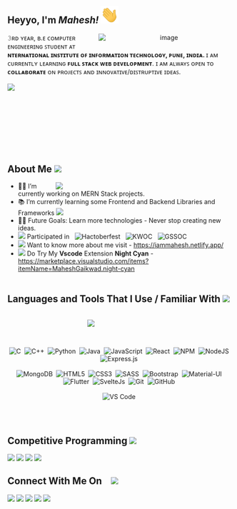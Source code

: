 ## Heyyo, I'm *Mahesh!  <img src="https://raw.githubusercontent.com/777ahesh/777ahesh/main/wave.gif" width="40">*                                                   


<div align="center">       
    
  <div >
      <img  align="right" width=300 src="https://c.tenor.com/2uyENRmiUt0AAAAM/coding.gif" alt="image"/>
   </div>  
  
   
<p align="left" width="300px">𝟹ʀᴅ ʏᴇᴀʀ, ʙ.ᴇ ᴄᴏᴍᴘᴜᴛᴇʀ ᴇɴɢɪɴᴇᴇʀɪɴɢ ꜱᴛᴜᴅᴇɴᴛ ᴀᴛ<br/>                                                  
    <b>ɴᴛᴇʀɴᴀᴛɪᴏɴᴀʟ ɪɴꜱᴛɪᴛᴜᴛᴇ ᴏꜰ ɪɴꜰᴏʀᴍᴀᴛɪᴏɴ ᴛᴇᴄʜɴᴏʟᴏɢʏ, ᴘᴜɴᴇ, ɪɴᴅɪᴀ. </b>
    ɪ ᴀᴍ ᴄᴜʀʀᴇɴᴛʟʏ ʟᴇᴀʀɴɪɴɢ <b>ꜰᴜʟʟ ꜱᴛᴀᴄᴋ ᴡᴇʙ ᴅᴇᴠᴇʟᴏᴘᴍᴇɴᴛ</b>.
    ɪ ᴀᴍ ᴀʟᴡᴀʏꜱ ᴏᴘᴇɴ ᴛᴏ <b>ᴄᴏʟʟᴀʙᴏʀᴀᴛᴇ</b> ᴏɴ ᴘʀᴏᴊᴇᴄᴛꜱ ᴀɴᴅ ɪɴɴᴏᴠᴀᴛɪᴠᴇ/ᴅɪꜱᴛʀᴜᴘᴛɪᴠᴇ ɪᴅᴇᴀꜱ. 
<br/> <br/>  
<img align="left" width=396 src="https://github-readme-streak-stats.herokuapp.com/?user=777ahesh&theme=dark">

</p>
<br/> 
</div>
<br/><br/><br/><br/><br/><br/><br/>

## About Me <img width = 50px src="https://emojipedia-us.s3.amazonaws.com/source/skype/289/man-office-worker_1f468-200d-1f4bc.png"/>

 <a href="https://github.com/777ahesh/github-readme-stats" title="Go to Source">
      <img align="right" width=396 src="https://github-readme-stats.vercel.app/api?username=777ahesh&hide=stars,issues&show_icons=true&theme=react&border_color=61dafb&include_all_commits=true"/>
 </a>

- 👨‍💻 I’m currently working on MERN Stack projects.
- 📚 I’m currently learning some Frontend and Backend Libraries and Frameworks <img src="https://emojipedia-us.s3.amazonaws.com/source/skype/289/smiling-face-with-halo_1f607.png" width=25px/>
- 💪🏼 Future Goals: Learn more technologies - Never stop creating new ideas.
-  <img width = 19px src="https://emojipedia-us.s3.amazonaws.com/source/skype/289/star-struck_1f929.png"/> Participated in &nbsp; ![Hactoberfest](http://img.shields.io/badge/-Hactoberfest-FFA500?style=flat-square&Color=orange&style=flat-square) &nbsp; ![KWOC](http://img.shields.io/badge/-KWoC-blue?style=flat-square&Color=blue&style=flat-square) &nbsp; ![GSSOC](http://img.shields.io/badge/-GSSOC-yellow?style=flat-square&Color=blue&style=flat-square)
- <img  width = 19px src="https://emojipedia-us.s3.amazonaws.com/source/microsoft-teams/337/rocket_1f680.png"/> Want to know more about me visit - https://iammahesh.netlify.app/ 
- <img width = 19px src="https://emojipedia-us.s3.amazonaws.com/source/skype/289/smiling-face-with-heart-eyes_1f60d.png"/> Do Try My **Vscode** Extension **Night Cyan** - https://marketplace.visualstudio.com/items?itemName=MaheshGaikwad.night-cyan &nbsp; 
<br/><br/>

## Languages and Tools That I Use / Familiar With <img src = "https://media2.giphy.com/media/QssGEmpkyEOhBCb7e1/giphy.gif?cid=ecf05e47a0n3gi1bfqntqmob8g9aid1oyj2wr3ds3mg700bl&rid=giphy.gif" width="50"> 
<div align=right>
  <br/>
    <a href="https://github.com/777ahesh/github-readme-stats">
      <img width=325 align="right" src="https://github-readme-stats.vercel.app/api/top-langs/?username=777ahesh&langs_count=20&theme=highcontrast&layout=compact&custom_title=Most used languages on GitHub" />
    </a>
</div>


<div align=center>
  
<br/><br/>
  
![C](http://img.shields.io/badge/-C-A8B9CC?style=flat-square&logo=c&logoColor=ffffff&style=flat-square)&nbsp;
![C++](http://img.shields.io/badge/-C%2B%2B-00599C?style=flat-square&logo=c&logoColor=ffffff&style=flat-square)&nbsp;
![Python](http://img.shields.io/badge/-Python-3776AB?style=flat-square&logo=python&logoColor=ffffff&style=flat-square)&nbsp;
![Java](https://img.shields.io/badge/java-%23ED8B00.svg?style=for-the-badge&logo=java&logoColor=white&style=flat-square)&nbsp;
![JavaScript](https://img.shields.io/badge/JavaScript-yellow?style=flat-square&logo=javascript&logoColor=white&style=flat-square)&nbsp;
![React](https://img.shields.io/badge/-React-61DAFB?style=flat-square&logo=react&logoColor=ffffff&style=flat-square)&nbsp;
![NPM](https://img.shields.io/badge/NPM-%23000000.svg?style=for-the-badge&logo=npm&logoColor=white&style=flat-square)&nbsp;
![NodeJS](https://img.shields.io/badge/node.js-6DA55F?style=for-the-badge&logo=node.js&logoColor=white&style=flat-square)&nbsp;
![Express.js](https://img.shields.io/badge/express.js-%23404d59.svg?style=for-the-badge&logo=express&logoColor=%2361DAFB&style=flat-square)&nbsp;<br/><br/>
![MongoDB](https://img.shields.io/badge/MongoDB-%234ea94b.svg?style=for-the-badge&logo=mongodb&logoColor=white&style=flat-square)&nbsp;
![HTML5](https://img.shields.io/badge/HTML5-chocolate?style=flat-square&logo=html5&logoColor=white&style=flat-square&style=flat-square)&nbsp;
![CSS3](https://img.shields.io/badge/-CSS3-%231572B6?style=flat-square&logo=css3&style=flat-square)&nbsp;
![SASS](https://img.shields.io/badge/SASS-hotpink.svg?style=for-the-badge&logo=SASS&logoColor=white&style=flat-square)&nbsp;
![Bootstrap](https://img.shields.io/badge/-Bootstrap-563D7C?style=flat-square&logo=Bootstrap&logoColor=ffffff&style=flat-square)&nbsp;
![Material-UI](https://img.shields.io/badge/-Material%E2%80%93UI-0081CB?style=flat-square&logo=material-ui&style=flat-square)&nbsp;
![Flutter](https://img.shields.io/badge/-Flutter-%231572B6?style=flat-square&logo=flutter&style=flat-square)&nbsp;
![SvelteJs](https://img.shields.io/badge/-SvelteJs-white?style=flat-square&logo=svelte&style=flat-square)&nbsp;
![Git](https://img.shields.io/badge/-Git-%23F05032?style=flat-square&logo=git&logoColor=%23ffffff&style=flat-square)&nbsp;
![GitHub](https://img.shields.io/badge/-GitHub-181717?style=flat-square&logo=github&style=flat-square)&nbsp;<br/><br/>
![VS Code](http://img.shields.io/badge/-VS%20Code-007ACC?style=flat-square&logo=visual-studio-code&logoColor=ffffff&style=flat-square)&nbsp;
</div>
  
<br/>
<br/>

##  Competitive Programming <img width = 60px src="https://emojipedia-us.s3.amazonaws.com/source/skype/289/man-technologist_1f468-200d-1f4bb.png"/>

<a href="https://www.codechef.com/users/mahesh7779/"><img src="https://img.shields.io/badge/Codechef-%23B92B27.svg?&style=for-the-badge&logo=Codechef&logoColor=white&style=flat-square"/></a>
<a href="https://www.hackerrank.com/gaikwadmahesh771/"><img src="https://img.shields.io/badge/-Hackerrank-2EC866?style=for-the-badge&logo=HackerRank&logoColor=white&style=flat-square"/></a>
<a href="https://leetcode.com/777ahesh/"><img src="https://img.shields.io/badge/-LeetCode-FFA116?style=for-the-badge&logo=LeetCode&logoColor=white&style=flat-square"/></a>
<a href="https://codeforces.com/profile/Mahesh777"><img src="https://img.shields.io/badge/Codeforces-445f9d?style=for-the-badge&logo=Codeforces&logoColor=white&style=flat-square"/></a>


##  Connect With Me On &nbsp;&nbsp; <img width = 35px src="https://emojipedia-us.s3.amazonaws.com/source/skype/289/handshake_1f91d.png"/>

<a href="https://www.linkedin.com/in/777ahesh/"><img src="https://img.shields.io/badge/LinkedIn-0077B5?style=for-the-badge&logo=linkedin&logoColor=white&style=flat-square"/></a>
<a href="https://www.instagram.com/mahesh_777g/"><img src="https://img.shields.io/badge/Instagram-%23E4405F.svg?style=for-the-badge&logo=Instagram&logoColor=white&style=flat-square"/></a>
<a href="https://dev.to/777ahesh"><img src="https://img.shields.io/badge/dev.to-0A0A0A?style=for-the-badge&logo=devdotto&logoColor=white&style=flat-square"/></a>
<a href="https://discord.com/channels/948052612958265354/948052612958265356"><img src="https://img.shields.io/badge/Discord-%237289DA.svg?style=for-the-badge&logo=discord&logoColor=white&style=flat-square"/></a>
<a href="https://twitter.com/777aheshg"><img src="https://img.shields.io/badge/Twitter-%231DA1F2.svg?style=for-the-badge&logo=Twitter&logoColor=white&style=flat-square"/></a>


